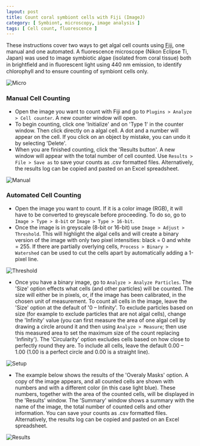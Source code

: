 ```yaml
---
layout: post
title: Count coral symbiont cells with Fiji (ImageJ)
category: [ Symbiont, microscopy, image analysis ]
tags: [ Cell count, fluorescence ]
---
```


These instructions cover two ways to get algal cell counts using [Fiji](https://imagej.net/Fiji), one manual and one automated. A fluorescence microscope (Nikon Eclipse Ti, Japan) was used to image symbiotic algae (isolated from coral tissue) both in brightﬁeld and in ﬂuorescent light using 440 nm emission, to identify chlorophyll and to ensure counting of symbiont cells only. 

![Micro]({{site.baseurl}}/images/Microscope_images.png "Micro")

### Manual Cell Counting
- Open the image you want to count with Fiji and go to `Plugins > Analyze > Cell counter`. A new counter window will open.
- To begin counting, click one 'Initialize' and on 'Type 1' in the counter window. Then click directly on a algal cell. A dot and a number will appear on the cell. If you click on an object by mistake, you can undo it by selecting 'Delete'. 
- When you are finished counting, click the 'Results button'. A new window will appear with the total number of cell counted. Use `Results > File > Save as` to save your counts as .csv formatted files. Alternatively, the results log can be copied and pasted on an Excel spreadsheet.

![Manual]({{site.baseurl}}/images/Manual_count.jpg "Manual")

### Automated Cell Counting
- Open the image you want to count. If it is a color image (RGB), it will have to be converted to greyscale before proceeding. To do so, go to `Image > Type > 8-bit` or `Image > Type > 16-bit`. 
- Once the image is in greyscale (8-bit or 16-bit) use `Image > Adjust > Threshold`. This will highlight the algal cells and will create a binary version of the image with only two pixel intensities: black = 0 and white = 255. 
If there are partially overlying cells, `Process > Binary > Watershed` can be used to cut the cells apart by automatically adding a 1-pixel line.

![Threshold]({{site.baseurl}}/images/Threshold.jpg "Threshold")

- Once you have a binary image, go to `Analyze > Analyze Particles`. The 'Size' option effects what cells (and other particles) will be counted. The size will either be in pixels, or, if the image has been calibrated, in the chosen unit of measurement. To count all cells in the image, leave the 'Size' option at the default of '0 – Infinity'. To exclude particles based on size (for example to exclude particles that are not algal cells), change the 'Infinity' value (you can first measure the area of one algal cell by drawing a circle around it and then using `Analyze > Measure`; then use this measured area to set the maximum size of the count replacing 'Infinity').
The 'Circularity' option excludes cells based on how close to perfectly round they are. To include all cells, leave the default 0.00 – 1.00 (1.00 is a perfect circle and 0.00 is a straight line). 

![Setup]({{site.baseurl}}/images/Count_setup.jpg "Setup")

- The example below shows the results of the 'Overaly Masks' option. A copy of the image appears, and all counted cells are shown with numbers and with a different color (in this case light blue). These numbers, together with the area of the counted cells, will be displayed in the 'Results' window. The 'Summary' window shows a summary with the name of the image, the total number of counted cells and other information. 
You can save your counts as .csv formatted files. Alternatively, the results log can be copied and pasted on an Excel spreadsheet.

![Results]({{site.baseurl}}/images/Count_results.jpg "Results")